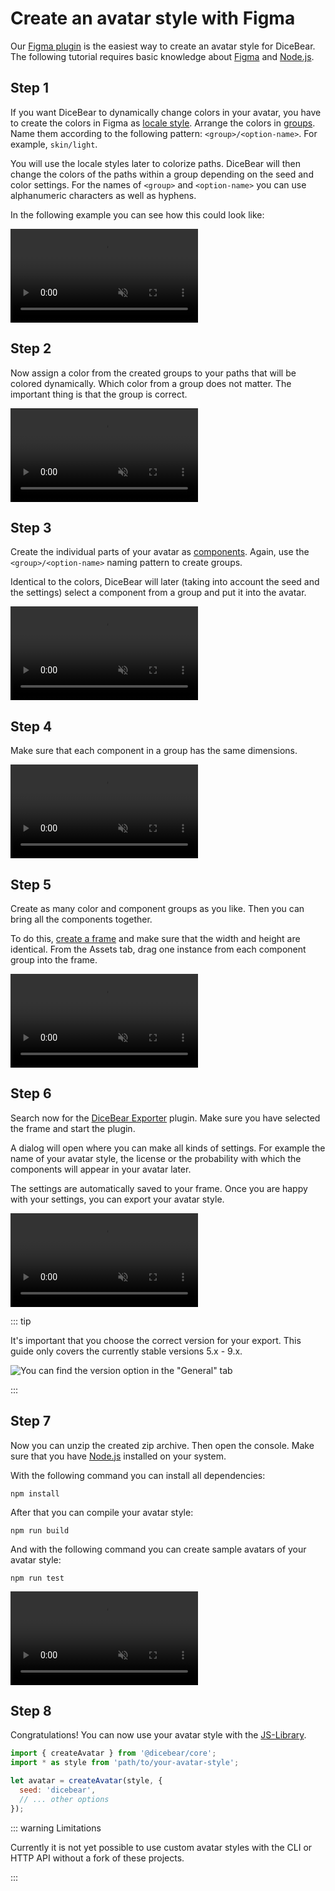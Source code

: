 # Create an avatar style with Figma

Our [Figma plugin](https://www.figma.com/community/plugin/1005765655729342787)
is the easiest way to create an avatar style for DiceBear. The following
tutorial requires basic knowledge about [Figma](https://www.figma.com/) and
[Node.js](https://nodejs.org/en/).

## Step 1

If you want DiceBear to dynamically change colors in your avatar, you have to
create the colors in Figma as
[locale style](https://help.figma.com/hc/en-us/articles/360039820134-Manage-and-share-styles).
Arrange the colors in
[groups](https://help.figma.com/hc/en-us/articles/360039820134-Manage-and-share-styles#Manage_styles).
Name them according to the following pattern: `<group>/<option-name>`. For
example, `skin/light`.

You will use the locale styles later to colorize paths. DiceBear will then
change the colors of the paths within a group depending on the seed and color
settings. For the names of `<group>` and `<option-name>` you can use
alphanumeric characters as well as hyphens.

In the following example you can see how this could look like:

<video src="/guides/create-an-avatar-style-with-figma/1.mp4" controls muted></video>

## Step 2

Now assign a color from the created groups to your paths that will be colored
dynamically. Which color from a group does not matter. The important thing is
that the group is correct.

<video src="/guides/create-an-avatar-style-with-figma/2.mp4" controls muted></video>

## Step 3

Create the individual parts of your avatar as
[components](https://help.figma.com/hc/en-us/articles/360038662654-Guide-to-components-in-Figma).
Again, use the `<group>/<option-name>` naming pattern to create groups.

Identical to the colors, DiceBear will later (taking into account the seed and
the settings) select a component from a group and put it into the avatar.

<video src="/guides/create-an-avatar-style-with-figma/3.mp4" controls muted></video>

## Step 4

Make sure that each component in a group has the same dimensions.

<video src="/guides/create-an-avatar-style-with-figma/4.mp4" controls muted></video>

## Step 5

Create as many color and component groups as you like. Then you can bring all
the components together.

To do this,
[create a frame](https://help.figma.com/hc/en-us/articles/360041539473-Frames-in-Figma)
and make sure that the width and height are identical. From the Assets tab, drag
one instance from each component group into the frame.

<video src="/guides/create-an-avatar-style-with-figma/5.mp4" controls muted></video>

## Step 6

Search now for the
[DiceBear Exporter](https://www.figma.com/community/plugin/1005765655729342787)
plugin. Make sure you have selected the frame and start the plugin.

A dialog will open where you can make all kinds of settings. For example the
name of your avatar style, the license or the probability with which the
components will appear in your avatar later.

The settings are automatically saved to your frame. Once you are happy with your
settings, you can export your avatar style.

<video src="/guides/create-an-avatar-style-with-figma/6.mp4" controls muted></video>

::: tip

It's important that you choose the correct version for your export. This guide
only covers the currently stable versions 5.x - 9.x.

![You can find the version option in the "General" tab](/guides/create-an-avatar-style-with-figma/version-hint.png)

:::

## Step 7

Now you can unzip the created zip archive. Then open the console. Make sure that
you have [Node.js](https://nodejs.org/en/) installed on your system.

With the following command you can install all dependencies:

```
npm install
```

After that you can compile your avatar style:

```
npm run build
```

And with the following command you can create sample avatars of your avatar
style:

```
npm run test
```

<video src="/guides/create-an-avatar-style-with-figma/7.mp4" controls muted></video>

## Step 8

Congratulations! You can now use your avatar style with the
[JS-Library](/how-to-use/js-library/).

```js
import { createAvatar } from '@dicebear/core';
import * as style from 'path/to/your-avatar-style';

let avatar = createAvatar(style, {
  seed: 'dicebear',
  // ... other options
});
```

::: warning Limitations

Currently it is not yet possible to use custom avatar styles with the CLI or
HTTP API without a fork of these projects.

:::
